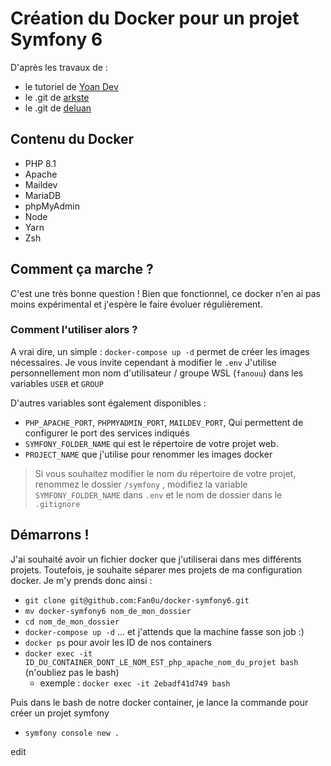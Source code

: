 # Création du Docker pour un projet Symfony 6

D'après les travaux de :
- le tutoriel de [Yoan Dev](https://yoandev.co/un-environnement-de-developpement-symfony-5-avec-docker-et-docker-compose) 
- le .git de [arkste](https://github.com/arkste/docker-symfony)
- le .git de [deluan](https://github.com/deluan/zsh-in-docker) 

## Contenu du Docker
- PHP 8.1
- Apache
- Maildev
- MariaDB
- phpMyAdmin
- Node
- Yarn
- Zsh

## Comment ça marche ?
C'est une très bonne question !
Bien que fonctionnel, ce docker n'en ai pas moins expérimental et j'espère le faire évoluer régulièrement.
### Comment l'utiliser alors ?
A vrai dire, un simple : `docker-compose up -d` permet de créer les images nécessaires.
Je vous invite cependant à modifier le `.env`
J'utilise personnellement mon nom d'utilisateur / groupe WSL (`fanouu`) dans les variables `USER` et `GROUP`

D'autres variables sont également disponibles :
- `PHP_APACHE_PORT`, `PHPMYADMIN_PORT`, `MAILDEV_PORT`, Qui permettent de configurer le port des services indiqués 
- `SYMFONY_FOLDER_NAME` qui est le répertoire de votre projet web. 
- `PROJECT_NAME` que j'utilise pour renommer les images docker
> Si vous souhaitez modifier le nom du répertoire de votre projet, renommez le dossier `/symfony` , modifiez la variable `SYMFONY_FOLDER_NAME` dans `.env`  et le nom de dossier dans le `.gitignore`

## Démarrons !
J'ai souhaité avoir un fichier docker que j'utiliserai dans mes différents projets.
Toutefois, je souhaite séparer mes projets de ma configuration docker. 
Je m'y prends donc ainsi : 
- `git clone git@github.com:Fan0u/docker-symfony6.git`
- `mv docker-symfony6 nom_de_mon_dossier`
- `cd nom_de_mon_dossier`
- `docker-compose up -d` ... et j'attends que la machine fasse son job :)
- `docker ps` pour avoir les ID de nos containers 
- `docker exec -it ID_DU_CONTAINER_DONT_LE_NOM_EST_php_apache_nom_du_projet bash` (n'oubliez pas le bash)
    - exemple : `docker exec -it 2ebadf41d749 bash`     

Puis dans le bash de notre docker container, je lance la commande pour créer un projet symfony
- `symfony console new .`

edit